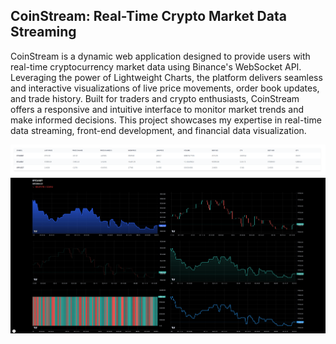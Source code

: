 ## CoinStream: Real-Time Crypto Market Data Streaming
CoinStream is a dynamic web application designed to provide users with real-time cryptocurrency market data using Binance's WebSocket API. Leveraging the power of Lightweight Charts, the platform delivers seamless and interactive visualizations of live price movements, order book updates, and trade history. Built for traders and crypto enthusiasts, CoinStream offers a responsive and intuitive interface to monitor market trends and make informed decisions. This project showcases my expertise in real-time data streaming, front-end development, and financial data visualization.

![alt text](https://github.com/BrianJCal99/binance-api/blob/master/cover_image_2.png)
![alt text](https://github.com/BrianJCal99/binance-api/blob/master/cover_image_1.png)